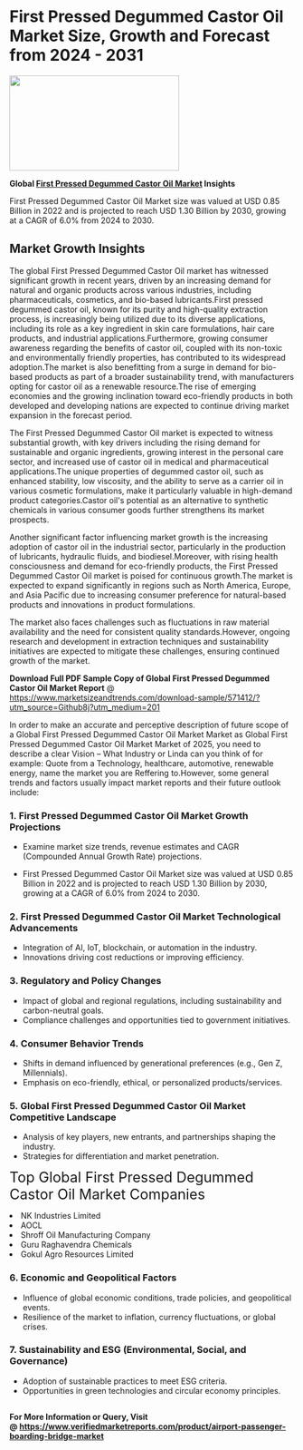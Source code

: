 <H1>First Pressed Degummed Castor Oil Market Size, Growth and Forecast from 2024 - 2031</H1><img class="aligncenter size-medium wp-image-584254" src="https://thirdeyenews.in/wp-content/uploads/2024/09/Global-Market-Research-300x168.jpeg" alt="" width="300" height="168" /><p><strong>Global&nbsp;<a href="https://www.marketsizeandtrends.com/download-sample/571412/?utm_source=Github8j?utm_medium=201">First Pressed Degummed Castor Oil Market</a> Insights</strong></p><p>First Pressed Degummed Castor Oil Market size was valued at USD 0.85 Billion in 2022 and is projected to reach USD 1.30 Billion by 2030, growing at a CAGR of 6.0% from 2024 to 2030.</p><p><h2>Market Growth Insights</h2> The global First Pressed Degummed Castor Oil market has witnessed significant growth in recent years, driven by an increasing demand for natural and organic products across various industries, including pharmaceuticals, cosmetics, and bio-based lubricants.First pressed degummed castor oil, known for its purity and high-quality extraction process, is increasingly being utilized due to its diverse applications, including its role as a key ingredient in skin care formulations, hair care products, and industrial applications.Furthermore, growing consumer awareness regarding the benefits of castor oil, coupled with its non-toxic and environmentally friendly properties, has contributed to its widespread adoption.The market is also benefitting from a surge in demand for bio-based products as part of a broader sustainability trend, with manufacturers opting for castor oil as a renewable resource.The rise of emerging economies and the growing inclination toward eco-friendly products in both developed and developing nations are expected to continue driving market expansion in the forecast period. <p>The First Pressed Degummed Castor Oil market is expected to witness substantial growth, with key drivers including the rising demand for sustainable and organic ingredients, growing interest in the personal care sector, and increased use of castor oil in medical and pharmaceutical applications.The unique properties of degummed castor oil, such as enhanced stability, low viscosity, and the ability to serve as a carrier oil in various cosmetic formulations, make it particularly valuable in high-demand product categories.Castor oil's potential as an alternative to synthetic chemicals in various consumer goods further strengthens its market prospects.</p> <p>Another significant factor influencing market growth is the increasing adoption of castor oil in the industrial sector, particularly in the production of lubricants, hydraulic fluids, and biodiesel.Moreover, with rising health consciousness and demand for eco-friendly products, the First Pressed Degummed Castor Oil market is poised for continuous growth.The market is expected to expand significantly in regions such as North America, Europe, and Asia Pacific due to increasing consumer preference for natural-based products and innovations in product formulations.</p> <p>The market also faces challenges such as fluctuations in raw material availability and the need for consistent quality standards.However, ongoing research and development in extraction techniques and sustainability initiatives are expected to mitigate these challenges, ensuring continued growth of the market.</p> <p></p><p><span class=""><strong>Download Full PDF Sample Copy of Global First Pressed Degummed Castor Oil Market Report</strong> @ <a href="https://www.marketsizeandtrends.com/download-sample/571412/?utm_source=Github8j?utm_medium=201" target="_blank">https://www.marketsizeandtrends.com/download-sample/571412/?utm_source=Github8j?utm_medium=201</a></span></p><p>In order to make an accurate and perceptive description of future scope of a Global&nbsp;First Pressed Degummed Castor Oil Market Market as Global&nbsp;First Pressed Degummed Castor Oil Market Market of 2025, you need to describe a clear Vision &ndash; What Industry or Linda can you think of for example: Quote from a Technology, healthcare, automotive, renewable energy, name the market you are Reffering to.However, some general trends and factors usually impact market reports and their future outlook include:</p><h3>1.&nbsp;<strong>First Pressed Degummed Castor Oil Market Growth Projections</strong></h3><ul><li>Examine market size trends, revenue estimates and CAGR (Compounded Annual Growth Rate) projections.</li><li><p>First Pressed Degummed Castor Oil Market size was valued at USD 0.85 Billion in 2022 and is projected to reach USD 1.30 Billion by 2030, growing at a CAGR of 6.0% from 2024 to 2030.</p></li></ul><h3>2.&nbsp;<strong>First Pressed Degummed Castor Oil Market Technological Advancements</strong></h3><ul><li>Integration of AI, IoT, blockchain, or automation in the industry.</li><li>Innovations driving cost reductions or improving efficiency.</li></ul><h3>3.&nbsp;<strong>Regulatory and Policy Changes</strong></h3><ul><li>Impact of global and regional regulations, including sustainability and carbon-neutral goals.</li><li>Compliance challenges and opportunities tied to government initiatives.</li></ul><h3>4.&nbsp;<strong>Consumer Behavior Trends</strong></h3><ul><li>Shifts in demand influenced by generational preferences (e.g., Gen Z, Millennials).</li><li>Emphasis on eco-friendly, ethical, or personalized products/services.</li></ul><h3>5.&nbsp;<strong>Global First Pressed Degummed Castor Oil Market Competitive Landscape</strong></h3><ul><li>Analysis of key players, new entrants, and partnerships shaping the industry.</li><li>Strategies for differentiation and market penetration.</li></ul><p data-pm-slice="1 1 []"><span style="color: inherit; font-family: inherit; font-size: 25px;">Top Global First Pressed Degummed Castor Oil Market Companies</span></p><div class="" data-test-id=""><p><li>NK Industries Limited</li><li> AOCL</li><li> Shroff Oil Manufacturing Company</li><li> Guru Raghavendra Chemicals</li><li> Gokul Agro Resources Limited</li></p></div><h3>6.&nbsp;<strong>Economic and Geopolitical Factors</strong></h3><ul><li>Influence of global economic conditions, trade policies, and geopolitical events.</li><li>Resilience of the market to inflation, currency fluctuations, or global crises.</li></ul><h3>7.&nbsp;<strong>Sustainability and ESG (Environmental, Social, and Governance)</strong></h3><ul><li>Adoption of sustainable practices to meet ESG criteria.</li><li>Opportunities in green technologies and circular economy principles.</li></ul><h2><strong style="font-size: 14px;">For More Information or Query, Visit @&nbsp;</strong><a style="background-color: #ffffff; font-size: 14px;" href="https://www.marketsizeandtrends.com/report/first-pressed-degummed-castor-oil-market/" target="_blank">https://www.verifiedmarketreports.com/product/airport-passenger-boarding-bridge-market</a></h2>